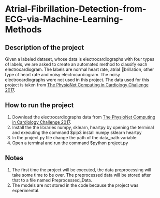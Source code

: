 # Atrial-Fibrillation-Detection-from-ECG-via-Machine-Learning-Methods

## Description of the project
Given a labeled dataset, whose data is electrocardiographs with four types of labels, we are asked to create an automated method to classify each electrocardiogram. The labels are normal heart rate, atrial brillation, other type of heart rate and noisy electrocardiogram. The noisy electrocardiographs were not used in this project. The data used for this project is taken from [The PhysioNet Computing in Cardiology Challenge 2017](https://physionet.org/content/challenge-2017/1.0.0/).

## How to run the project
1. Download the electrocardiographs data from [The PhysioNet Computing in Cardiology Challenge 2017](https://physionet.org/content/challenge-2017/1.0.0/).
2. Install the the libraries numpy, sklearn, heartpy by opening the terminal and executing the command $pip3 install numpy sklearn heartpy
3. In the project.py file change the path of the data_path variable.
4. Open a terminal and run the command $python project.py

## Notes
1. The first time the project will be executed, the data preprocessing will take some time to be over. The preprocessed data will be stored after that to a file named Preprocessed_Data.
2. The models are not stored in the code because the project was experimental.
